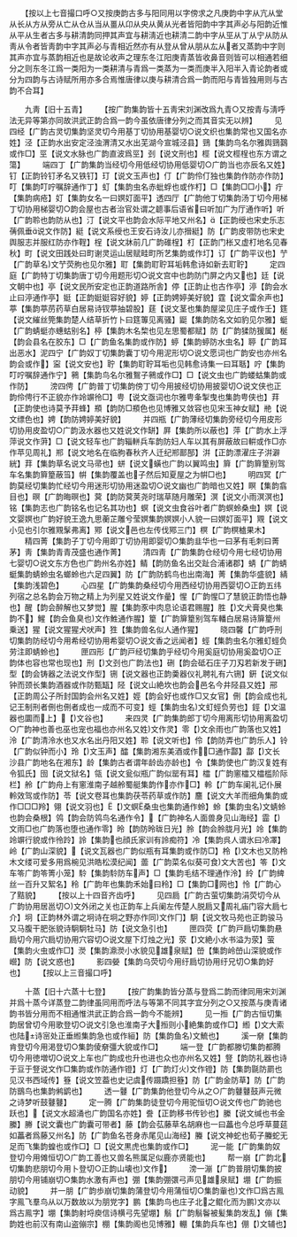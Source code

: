 <!-- { "loadSidebar": true } -->
　　【按以上七音撮口呼○又按庚韵古多与阳同用以字傍求之凡庚韵中字从亢从堂从长从方从旁从亡从仓从当从畺从卬从央从黄从光者皆阳韵中字其声必与阳韵近惟从平从生者古多与耕清韵同押其声宜与耕淸近也耕清二韵中字从巠从丁从宁从防从靑从令者皆靑韵中字其声必与青相近然亦有从登从曾从朋从厷从者又蒸韵中字则其声亦宜与蒸韵相近也是故论收声之理东冬江阳庚青蒸皆收鼻音则皆可以相通若细分之则东冬江爲一类阳为一类耕清与青爲一类蒸为一类而庚半入阳半入青论韵者或分为四韵与古诗赋所用亦多合焉惟唐律以庚与耕清合爲一韵而阳与青皆独用则与古韵不合耳】

　　九靑【旧十五青】
　　【按广韵集韵皆十五靑宋刘渊改爲九青○又按青与淸呼法无异等第亦同故洪武正韵合爲一韵今虽依唐律分列之而其音实无以辨】
　　见四经【广韵古灵切集韵坚灵切今用基丁切协用基婴切○说文织也集韵常也又国名亦姓】泾【正韵水出安定泾浊渭清又水出芜湖今宣城泾县】鵛【集韵鸟名尔雅舆鵛鷋或作□】巠【说文水脉也广韵直波爲巠】刭【说文刑也】桱【说文桱桯也东方谓之簜】
　　端四丁【广韵集韵当经切今用低经切协用低婴切○广韵当也亦辰名又姓】钉【正韵铃钉矛名又铁钉】玎【说文玉声也】仃【广韵伶仃独也集韵作防亦作防】叮【集韵叮咛嘱辞通作丁】虰【集韵虫名赤蚍蜉也或作朾】□【集韵□□小】疔【集韵病疮】奵【集韵女名一曰嫇奵面平】透四厅【广韵他丁切集韵汤丁切今用梯丁切协用梯婴切○韵会屋也古者治官处谓之聼事后语省曰听加广为厅通作听】听【广韵聆也韵防从也】汀【说文平也韵会水际平地又州名】【正韵绶也宋史乐志蒨佩垂说文作防】綎【说文系绶也王安石诗汝儿亦搢綎】防【广韵皮带防也宋史舆服志并服红防亦作鞓】桯【说文牀前几广韵碓桯】朾【正韵门枨又虚朾地名见春秋】町【说文田践处曰町谢灵运山居赋畦町所艺集韵或作圢】订【广韵平议也】艼【广韵草名文艼荧朐也见尔雅】耵【集韵耵聍耳垢韩愈诗如新去耵聍】
　　定四庭【广韵特丁切集韵唐丁切今用题形切○说文宫中也韵防门屏之内又也】廷【说文朝中也】亭【说文民所安定也正韵道路所舎】停【正韵止也古作亭】渟【韵会水止曰渟通作亭】娗【正韵娗娗容好貌】婷【正韵娉婷美好貌】霆【说文雷余声也】葶【集韵葶苈药草白居易诗钗葶抽碧股】莛【说文茎也集韵屋梁见庄子或作壬】筳【说文繀丝筦集韵楚人结草折竹卜曰筳篿见离骚】鼮【集韵防名文如豹见尔雅】蜓【广韵蜻蜓亦蟪蛄别名】楟【集韵木名棃也见左思蜀都赋】防【广韵猱防猨属】梴【韵会县名在胶东】□【广韵鱼名集韵或作防】蝏【集韵蝏防水虫名】聤【广韵耳出恶水】泥四宁【广韵奴丁切集韵囊丁切今用泥形切○说文愿词也广韵安也亦州名韵会或作】寍【说文安也】聍【集韵耵聍耳垢也见韩愈诗集一曰耳聒】咛【集韵叮咛嘱辞通作宁】鸋【集韵鸟名尔雅鴽子鸋或作□】□【说文虫也广韵蝼蛄集韵或作防】
　　滂四俜【广韵普丁切集韵傍丁切今用披经切协用披婴切○说文侠也正韵伶俜行不正貌亦作竛竮彾□】甹【说文亟词也尔雅甹夆掣曳也集韵甹侠也】荓【正韵使也诗莫予荓蜂】頩【韵防□頩色也见博雅又敛容也见宋玉神女赋】艵【说文缥色也】娉【韵防娉婷美好貌】
　　并四瓶【广韵薄经切集韵旁经切今用皮形切协用皮盈切○广韵汲水器也又姓说文作缾】屛【集韵所以蔽也】萍【广韵水上浮萍说文作蓱】□【说文轻车也广韵辎軿兵车韵防妇人车以其有屏蔽故曰輧或作□亦作苹见周礼】郱【说文地名在临胊春秋齐人迁纪郱鄑郚】洴【正韵漂濯庄子洴澼絖】荓【集韵草名说文马帚也】蛢【说文蟥也广韵以翼鸣虫】簈【广韵簈篂别驾车名集韵簈篂蔽筜】帲【集韵覆盖也子然后知夏屋之为帲□也】
　　明四冥【广韵莫经切集韵忙经切今用迷形切协用迷盈切○说文幽也广韵暗也又姓】瞑【集韵翕目也】暝【广韵晦暝也】蓂【韵防蓂荚尧时瑞草随月雕荣】溟【说文小雨溟溟也】铭【集韵志也广韵铭名也记名其功也】螟【说文虫食谷叶者广韵螟蛉桑虫】嫇【说文婴嫇也广韵好貌王逸九思蘅芷雕兮莹嫇集韵嫇嫇小人貌一曰嫇奵面平】覭【说文小见也引尔雅覭髳弗离】鄍【说文邑也左传伐鄍三门】榠【广韵榠樝果木】
　　精四菁【集韵子丁切今用即丁切协用即婴切○集韵韭华也一曰茅有毛刺曰菁茅】靑【集韵青青茂盛也通作菁】
　　清四靑【广韵集韵仓经切今用七经切协用七婴切○说文东方色也广韵州名亦姓】鲭【韵防鱼名出交趾合浦诸郡】蜻【广韵蜻蜓集韵蜻蛉虫名螂蛉也六足四翼】防【广韵防鹤鸟也出南海】菁【集韵华盛貌】綪【集韵浅碧色】
　　心四星【广韵集韵桑经切今用西经切协用西婴切○正韵五纬列宿之总名韵会万物之精上为列星又姓说文作曐】惺【广韵惺□了慧貌正韵悟也静也】醒【韵会醉解也又梦觉】腥【集韵豕中肉息论语君赐腥】胜【文犬膏臭也集韵不】鯹【韵会鱼臭也文作鮏通作腥】篂【广韵箳篂别驾车轓白居易诗箳篂州乗送】猩【说文猩猩犬吠声】狌【集韵兽名似人通作猩】
　　晓四馨【广韵呼刑切集韵防经切今用希经切协用希婴切○说文香之远闻者】蛵【集韵虫名尔雅虰蛵负劳注即蜻蛉也】
　　匣四形【广韵戸经切集韵乎经切今用奚庭切协用奚盈切○正韵体也容也常也现也】刑【文刭也广韵法也】硎【韵会砥石庄子刀刄若新发于硎】型【韵会铸器之法说文作型】铏【说文器也正韵羮器仪礼聘礼有六铏】銒【说文似钟而颈长集韵酒器或作防甄缻】陉【说文山絶坎也韵会邑名今井陉县又姓】郉【正韵周公子所封国韵会州名又姓】娙【韵会好也或作□又女官】侀【韵会成也礼记王制刑者侀也侀者成也一成而不可变】蛵【集韵虫名文虰蛵负劳也】鋞【文温器也圜而上】【文谷也】
　　来四灵【广韵集韵郎丁切今用离形切协用离盈切○广韵神也善也巫也宠也福也亦州名又姓文作灵】零【文余雨也广韵落也又姓】泠【广韵清泠水也又水名出丹阳又姓】聆【说文听也】伶【韵防弄也广韵乐人】铃【广韵似钟而小】玲【文玉声】醽【集韵湘东美酒或作□通作酃】酃【文长沙县广韵地名在湘东】龄【集韵古者谓年龄齿亦龄也】令【集韵使也广韵汉复姓有令狐氏】囹【说文狱名】瓴【说文瓮似瓶广韵似罂有耳】櫺【广韵窻櫺又櫺槛阶际栏】舲【广韵舟上有窻淮南子越舲蜀艇集韵作亦作□】軨【广韵车阑礼记仆展軨效驾或作防】苓【说文卷耳也集韵茯苓药草或作防】麢【说文大羊而细角集韵或作□□□羚】翎【说文羽也】【文螟桑虫也集韵通作蛉】蛉【集韵虫名文蜻蛉也韵会桑根】鸰【韵会防鸰鸟名通作令】【广韵神名人面兽身见山海经】霝【文雨□也广韵落也堕也通作零】昤【韵防昤昽日光】朎【韵会朎胧月光】竛【集韵竛竮行貌或作彾跉】詅【集韵也顔氏家训有詅痴符】冷【集韵呉人谓氷曰冷凙】岭【广韵山深貌】【说文瓦器也广韵似瓶有耳集韵或作防□】柃【文木也又防柃木文缕可爱多用爲椀见洪皓松漠纪闻】蘦【广韵菜名似葵可食文大苦也】笭【文车笭广韵笭箐小笼】駖【集韵駖防车声】□【集韵毛结不理通作泠】紷【广韵綼丝一百升又絮名】秢【广韵年也集韵禾始曰秢】□【集韵□网也】怜【广韵心了黠貌】
　　【按以上十四音齐齿呼】
　　见四扃【广韵古萤切集韵涓荧切今从广韵协用居邕切○文外闭之关也正韵车上兵阑左传楚人脱扃又周礼庙门容大扃七介】坰【正韵林外谓之坰诗在坰之野亦作同文作冂】駉【说文牧马苑也正韵骏马又马腹干肥张貌诗駉駉牡马】防【说文急引也】
　　匣四荧【广韵戸扃切集韵悬扃切今用穴扃切协用穴容切○说文屋下灯烛之光】荥【文絶小水书溢为荥】萤【集韵火虫或作□】濙【集韵濎濙小水貌见雄泉赋】嵤【集韵岭嵤山深貌或作巆】防【说文惑也】
　　影四嫈【集韵乌荧切今用纡扃切协用纡兄切○集韵好也】
　　【按以上三音撮口呼】

　　十蒸【旧十六蒸十七登】
　　【按广韵集韵皆分蒸与登爲二韵而律同用宋刘渊并爲十蒸今详蒸登二韵律虽同用而呼法与等第不同其字宜分列之○又按蒸与庚青诸韵书皆分用而不相通惟洪武正韵合爲一韵今不能辨】
　　见一搄【广韵古恒切集韵居曾切今用歌登切○说文引急也淮南子大搄则小絶集韵或作□】縆【文大索也陆诗宻处正垂縆集韵急也或作絙】防【集韵鱼名文鯍也】
　　溪一奟【集韵肯登切今用渇登切○集韵倰奟彊大貌或作□】
　　端一登【广韵都滕切集韵都腾切今用徳増切○说文上车也广韵成也升也进也众也亦州名又姓】豋【韵防礼器也诗于豆于豋说文作□集韵或作防通作镫】灯【广韵灯火文作镫】防【集韵毾防罽也见汉书西域传】簦【说文笠葢也史记虞传蹑蹻担簦】防【广韵金防草】防【广韵防鶛鸟也集韵鸺鹠也】
　　透一鼟【广韵集韵他登切今从之○广韵鼟鼟鼓声元微之诗梦听鼓鼟鼟】
　　定一腾【广韵集韵徒登切今用驼恒切○说文传也广韵驰也跃也】【说文水超涌也广韵国名亦姓】誊【正韵移书传钞也】縢【说文缄也书金縢】幐【说文囊也广韵囊可带者】藤【韵会苰藤草名胡麻也一曰藟也今总呼草蔓莚如藟者爲藤又州名】防【广韵鱼名苍身赤尾见山海经】螣【说文神蛇也荀子螣蛇无足而飞集韵蝗也或作□】□【说文黒虎也集韵或作□】
　　泥一能【广韵集韵奴登切今用傩恒切○广韵工善也又兽名熊属足似鹿亦贤能也】
　　帮一崩【广韵北切集韵悲朋切今用卜登切○正韵山壊也文作】
　　滂一漰【广韵普朋切集韵披朋切今用铺崩切○集韵水激有声也】弸【集韵弸彋弓声见雄泉赋】堋【广韵振动貌】
　　并一朋【广韵歩崩切集韵蒲登切今用蒲恒切○集韵軰也文作□爲古鳯字鳯飞羣鸟从以万数故以为朋党字】鹏【集韵鸟也庄子北之鲲化而为鹏文亦以爲古鳯字】堋【集韵射埒庾信诗横弓先望堋】鬅【广韵鬅鬠被髪集韵发乱】傰【集韵姓也前汉有南山盗傰宗】棚【集韵阁也见博雅】輣【集韵兵车也】倗【文辅也】
